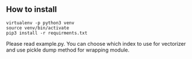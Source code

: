 ## How to install
```
virtualenv -p python3 venv
source venv/bin/activate
pip3 install -r requirments.txt
```
Please read example.py.
You can choose which index to use for vectorizer and use pickle dump method for wrapping module.


